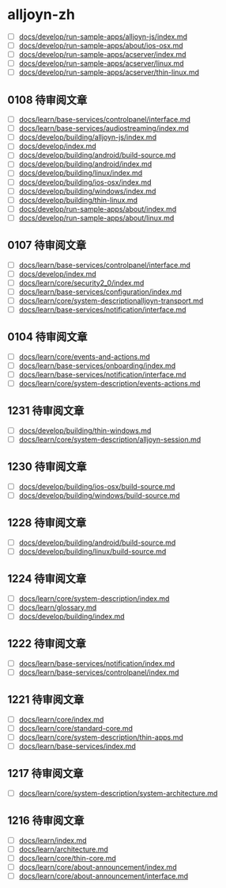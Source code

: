 # alljoyn-zh

* [ ] [docs/develop/run-sample-apps/alljoyn-js/index.md](docs/develop/run-sample-apps/alljoyn-js/index.md)
* [ ] [docs/develop/run-sample-apps/about/ios-osx.md](docs/develop/run-sample-apps/about/ios-osx.md)
* [ ] [docs/develop/run-sample-apps/acserver/index.md](docs/develop/run-sample-apps/acserver/index.md)
* [ ] [docs/develop/run-sample-apps/acserver/linux.md](docs/develop/run-sample-apps/acserver/index.md)
* [ ] [docs/develop/run-sample-apps/acserver/thin-linux.md](docs/develop/run-sample-apps/acserver/index.md)

## 0108 待审阅文章
* [ ] [docs/learn/base-services/controlpanel/interface.md](docs/learn/base-services/controlpanel/interface.md)
* [ ] [docs/learn/base-services/audiostreaming/index.md](docs/learn/base-services/audiostreaming/index.md)
* [ ] [docs/develop/building/alljoyn-js/index.md](docs/develop/building/alljoyn-js/index.md)
* [ ] [docs/develop/index.md](docs/develop/index.md)
* [ ] [docs/develop/building/android/build-source.md](docs/develop/building/android/build-source.md)
* [ ] [docs/develop/building/android/index.md](docs/develop/building/android/index.md)
* [ ] [docs/develop/building/linux/index.md](docs/develop/building/linux/index.md)
* [ ] [docs/develop/building/ios-osx/index.md](docs/develop/building/ios-osx/index.md)
* [ ] [docs/develop/building/windows/index.md](docs/develop/building/windows/index.md)
* [ ] [docs/develop/building/thin-linux.md](docs/develop/building/thin-linux.md)
* [ ] [docs/develop/run-sample-apps/about/index.md](docs/develop/run-sample-apps/about/index.md)
* [ ] [docs/develop/run-sample-apps/about/linux.md](docs/develop/run-sample-apps/about/linux.md)

## 0107 待审阅文章

* [ ] [docs/learn/base-services/controlpanel/interface.md](docs/learn/base-services/controlpanel/interface.md)
* [ ] [docs/develop/index.md](docs/develop/index.md)
* [ ] [docs/learn/core/security2_0/index.md](docs/learn/core/security2_0/index.md)
* [ ] [docs/learn/base-services/configuration/index.md](docs/learn/base-services/configuration/index.md)
* [ ] [docs/learn/core/system-descriptionalljoyn-transport.md](docs/learn/core/system-descriptionalljoyn-transport.md)
* [ ] [docs/learn/base-services/notification/interface.md](docs/learn/base-services/notification/interface.md)

## 0104 待审阅文章

* [ ] [docs/learn/core/events-and-actions.md](docs/learn/core/events-and-actions.md)
* [ ] [docs/learn/base-services/onboarding/index.md](docs/learn/base-services/onboarding/index.md)
* [ ] [docs/learn/base-services/notification/interface.md](docs/learn/base-services/notification/interface.md)
* [ ] [docs/learn/core/system-description/events-actions.md](docs/learn/core/system-description/events-actions.md)

## 1231 待审阅文章

* [ ] [docs/develop/building/thin-windows.md](docs/develop/building/thin-windows.md)
* [ ] [docs/learn/core/system-description/alljoyn-session.md](docs/learn/core/system-description/alljoyn-session.md)

## 1230 待审阅文章

* [ ] [docs/develop/building/ios-osx/build-source.md](docs/develop/building/ios-osx/build-source.md)
* [ ] [docs/develop/building/windows/build-source.md](docs/develop/building/windows/build-source.md)

## 1228 待审阅文章

* [ ] [docs/develop/building/android/build-source.md](docs/develop/building/android/build-source.md)
* [ ] [docs/develop/building/linux/build-source.md](docs/develop/building/linux/build-source.md)

## 1224 待审阅文章

* [ ] [docs/learn/core/system-description/index.md](docs/learn/core/system-description/index.md)
* [ ] [docs/learn/glossary.md](docs/learn/glossary.md)
* [ ] [docs/develop/building/index.md](docs/develop/building/index.md)

## 1222 待审阅文章

* [ ] [docs/learn/base-services/notification/index.md](docs/learn/base-services/notification/index.md)
* [ ] [docs/learn/base-services/controlpanel/index.md](docs/learn/base-services/controlpanel/index.md)

## 1221 待审阅文章

* [ ] [docs/learn/core/index.md](docs/learn/core/index.md)
* [ ] [docs/learn/core/standard-core.md](docs/learn/core/standard-core.md)
* [ ] [docs/learn/core/system-description/thin-apps.md](docs/learn/core/system-description/thin-apps.md)
* [ ] [docs/learn/base-services/index.md](docs/learn/base-services/index.md)

## 1217 待审阅文章

* [ ] [docs/learn/core/system-description/system-architecture.md](docs/learn/core/system-description/system-architecture.md)

## 1216 待审阅文章

* [ ] [docs/learn/index.md](docs/learn/index.md)
* [ ] [docs/learn/architecture.md](docs/learn/architecture.md)
* [ ] [docs/learn/core/thin-core.md](docs/learn/core/thin-core.md)
* [ ] [docs/learn/core/about-announcement/index.md](docs/learn/core/about-announcement/index.md)
* [ ] [docs/learn/core/about-announcement/interface.md](docs/learn/core/about-announcement/interface.md)

